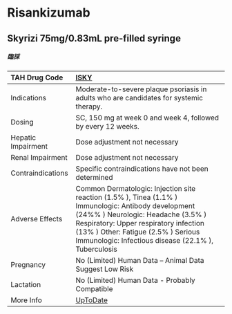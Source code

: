 # Risankizumab

## Skyrizi 75mg/0.83mL pre-filled syringe

##### 臨採

| TAH Drug Code      | [ISKY](https://www.tahsda.org.tw/drugs/hissearch.php?drug_code=ISKY)                                                                                                                                                                                                             |
|:-------------------|:---------------------------------------------------------------------------------------------------------------------------------------------------------------------------------------------------------------------------------------------------------------------------------|
| Indications        | Moderate-to-severe plaque psoriasis in adults who are candidates for systemic therapy.                                                                                                                                                                                           |
| Dosing             | SC, 150 mg at week 0 and week 4, followed by every 12 weeks.                                                                                                                                                                                                                     |
| Hepatic Impairment | Dose adjustment not necessary                                                                                                                                                                                                                                                    |
| Renal Impairment   | Dose adjustment not necessary                                                                                                                                                                                                                                                    |
| Contraindications  | Specific contraindications have not been determined                                                                                                                                                                                                                              |
| Adverse Effects    | Common Dermatologic: Injection site reaction (1.5% ), Tinea (1.1% ) Immunologic: Antibody development (24%% ) Neurologic: Headache (3.5% ) Respiratory: Upper respiratory infection (13% ) Other: Fatigue (2.5% ) Serious Immunologic: Infectious disease (22.1% ), Tuberculosis |
| Pregnancy          | No (Limited) Human Data – Animal Data Suggest Low Risk                                                                                                                                                                                                                           |
| Lactation          | No (Limited) Human Data - Probably Compatible                                                                                                                                                                                                                                    |
| More Info          | [UpToDate](https://www.uptodate.com/contents/risankizumab-drug-information)                                                                                                                                                                                                      |

